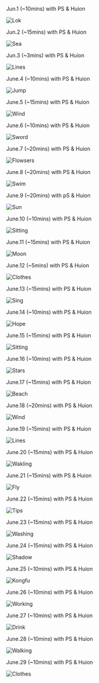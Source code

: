 Jun.1 (~10mins) with PS & Huion

![Lok](1.jpg)

Jun.2 (~15mins) with PS & Huion

![Sea](2.jpg)

Jun.3 (~3mins) with PS & Huion

![Lines](3.jpg)

June.4 (~10mins) with PS & Huion

![Jump](4.jpg)

June.5 (~15mins) with PS & Huion

![Wind](5.jpg)

June.6 (~10mins) with PS & Huion

![Sword](6.jpg)

June.7 (~20mins) with PS & Huion

![Flowsers](7.jpg)

June.8 (~20mins) with PS & Huion

![Swim](8.jpg)

June.9 (~20mins) with pS & Huion

![Sun](9.jpg)

June.10 (~10mins) with PS & Huion

![Sitting](10.jpg)

June.11 (~15mins) with PS & Huion

![Moon](11.jpg)

June.12 (~5mins) with PS & Huion

![Clothes](12.jpg)

June.13 (~15mins) with PS & Huion

![Sing](13.jpg)

June.14 (~10mins) with PS & Huion

![Hope](14.jpg)

June.15 (~15mins) with PS & Huion

![Sitting](15.jpg)

June.16 (~10mins) with PS & Huion

![Stars](16.jpg)

June.17 (~15mins) with PS & Huion

![Beach](17.jpg)

June.18 (~20mins) with PS & Huion

![Wind](18.jpg)

June.19 (~15mins) with PS & Huion

![Lines](19.jpg)

June.20 (~15mins) with PS & Huion

![Wakling](20.jpg)

June.21 (~15mins) with PS & Huion

![Fly](21.jpg)

June.22 (~15mins) with PS & Huion

![Tips](22.jpg)

June.23 (~15mins) with  PS & Huion

![Washing](23.jpg)

June.24 (~15mins) with PS & Huion

![Shadow](24.jpg)

June.25 (~10mins) with PS & Huion

![Kongfu](25.jpg)

June.26 (~10mins) with PS & Huion

![Working](26.jpg)

June.27 (~10mins) with PS & Huion

![Drink](27.jpg)

June.28 (~10mins) with PS & Huion

![Walking](28.jpg)

June.29 (~10mins) with PS & Huion

![Clothes](29.jpg)

